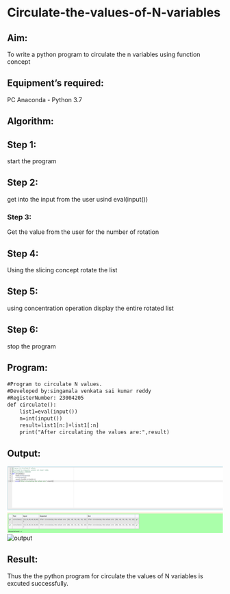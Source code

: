 # Circulate-the-values-of-N-variables
## Aim:
To write a python program to circulate the n variables using function concept
## Equipment’s required:
PC
Anaconda - Python 3.7
## Algorithm: 
## Step 1:
start the program

## Step 2:
get into the input from the user usind eval(input())

### Step 3:
Get the value from the user for the number of rotation

## Step 4:
Using the slicing concept rotate the list

## Step 5:
using concentration operation display the entire rotated list

## Step 6:
stop the program
## Program:
```
#Program to circulate N values.
#Developed by:singamala venkata sai kumar reddy
#RegisterNumber: 23004205
def circulate():
    list1=eval(input())
    n=int(input())
    result=list1[n:]+list1[:n]
    print("After circulating the values are:",result)
```

## Output:
![output](output.png)
![output](https://github.com/23004205/Circulate-the-values-of-N-variables/assets/138971114/e7ff36c7-d575-4f89-991e-20af75d8a093)

## Result:
Thus the the python program for circulate the values of N variables is excuted successfully.
